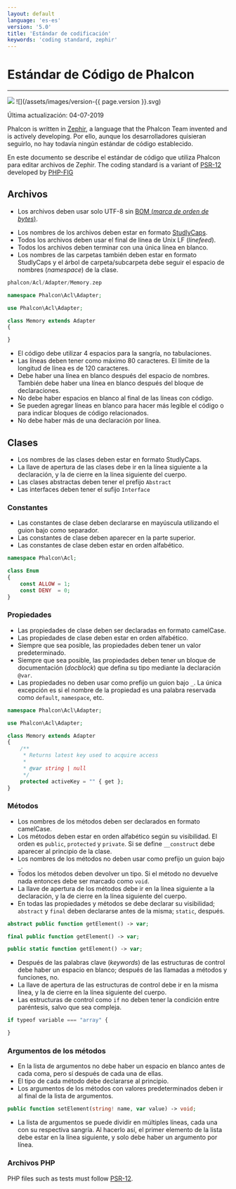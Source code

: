 ```yaml
---
layout: default
language: 'es-es'
version: '5.0'
title: 'Estándar de codificación'
keywords: 'coding standard, zephir'
---
```


# Estándar de Código de Phalcon
- - -
![](/assets/images/document-status-stable-success.svg) ![](/assets/images/version-{{ page.version }}.svg)

Última actualización: 04-07-2019

Phalcon is written in [Zephir][zephir], a language that the Phalcon Team invented and is actively developing. Por ello, aunque los desarrolladores quisieran seguirlo, no hay todavía ningún estándar de código establecido.

En este documento se describe el estándar de código que utiliza Phalcon para editar archivos de Zephir. The coding standard is a variant of [PSR-12][psr-12] developed by [PHP-FIG][php-fig]

## Archivos
* Los archivos deben usar solo UTF-8 sin [BOM (*marca de orden de bytes*)](https://es.wikipedia.org/wiki/Marca_de_orden_de_bytes).
- Los nombres de los archivos deben estar en formato [StudlyCaps](https://en.wikipedia.org/wiki/Studly_caps).
- Todos los archivos deben usar el final de línea de Unix LF (*linefeed*).
- Todos los archivos deben terminar con una única línea en blanco.
- Los nombres de  las carpetas también deben estar en formato StudlyCaps y el árbol de carpeta/subcarpeta debe seguir el espacio de nombres (*namespace*) de la clase.

```php
phalcon/Acl/Adapter/Memory.zep
```

```php
namespace Phalcon\Acl\Adapter;

use Phalcon\Acl\Adapter;

class Memory extends Adapter
{

}
```

- El código debe utilizar 4 espacios para la sangría, no tabulaciones.
- Las líneas deben tener como máximo 80 caracteres. El límite de la longitud de línea es de 120 caracteres.
- Debe haber una línea en blanco después del espacio de nombres. También debe haber una línea en blanco después del bloque de declaraciones.
- No debe haber espacios en blanco al final de las líneas con código.
- Se pueden agregar líneas en blanco para hacer más legible el código o para indicar bloques de código relacionados.
- No debe haber más de una declaración por línea.

## Clases
- Los nombres de las clases deben estar en formato StudlyCaps.
- La llave de apertura de las clases debe ir en la línea siguiente a la declaración, y la de cierre en la línea siguiente del cuerpo.
- Las clases abstractas deben tener el prefijo `Abstract`
- Las interfaces deben tener el sufijo `Interface`

### Constantes
- Las constantes de clase deben declararse en mayúscula utilizando el guion bajo como separador.
- Las constantes de clase deben aparecer en la parte superior.
- Las constantes de clase deben estar en orden alfabético.

```php
namespace Phalcon\Acl;

class Enum
{
    const ALLOW = 1;
    const DENY  = 0;
}
```

### Propiedades
- Las propiedades de clase deben ser declaradas en formato camelCase.
- Las propiedades de clase deben estar en orden alfabético.
- Siempre que sea posible, las propiedades deben tener un valor predeterminado.
- Siempre que sea posible, las propiedades deben tener un bloque de documentación (*docblock*) que defina su tipo mediante la declaración  `@var`.
- Las propiedades no deben usar como prefijo un guion bajo `_`. La única excepción es si el nombre de la propiedad es una palabra reservada como `default`, `namespace`, etc.

```php
namespace Phalcon\Acl\Adapter;

use Phalcon\Acl\Adapter;

class Memory extends Adapter
{
    /**
     * Returns latest key used to acquire access
     *
     * @var string | null
     */
    protected activeKey = "" { get };
}
```

### Métodos
- Los nombres de los métodos deben ser declarados en formato camelCase.
- Los métodos deben estar en orden alfabético según su visibilidad. El orden es `public`, `protected` y `private`. Si se define `__construct` debe aparecer al principio de la clase.
- Los nombres de los métodos no deben usar como prefijo un guion bajo `_`.
- Todos los métodos deben devolver un tipo. Si el método no devuelve nada entonces debe ser marcado como `void`.
- La llave de apertura de los métodos debe ir en la línea siguiente a la declaración, y la de cierre en la línea siguiente del cuerpo.
- En todas las propiedades y métodos se debe declarar su visibilidad; `abstract` y `final` deben declararse antes de la misma; `static`, después.

```php
abstract public function getElement() -> var;

final public function getElement() -> var;

public static function getElement() -> var;
```

- Después de las palabras clave (*keywords*) de las estructuras de control debe haber un espacio en blanco; después de las llamadas a métodos y funciones, no.
- La llave de apertura de las estructuras de control debe ir en la misma línea, y la de cierre en la línea siguiente del cuerpo.
- Las estructuras de control como `if` no deben tener la condición entre paréntesis, salvo que sea compleja.

```php
if typeof variable === "array" {

}
```

### Argumentos de los métodos
- En la lista de argumentos no debe haber un espacio en blanco antes de cada coma, pero sí después de cada una de ellas.
- El tipo de cada método debe declararse al principio.
- Los argumentos de los métodos con valores predeterminados deben ir al final de la lista de argumentos.

```php
public function setElement(string! name, var value) -> void;
```

- La lista de argumentos se puede dividir en múltiples líneas, cada una con su respectiva sangría. Al hacerlo así, el primer elemento de la lista debe estar en la línea siguiente, y solo debe haber un argumento por línea.

### Archivos PHP
PHP files such as tests must follow [PSR-12][psr-12].


[php-fig]: https://www.php-fig.org/
[psr-12]: https://www.php-fig.org/psr/psr-12/
[zephir]: https://zephir-lang.com
